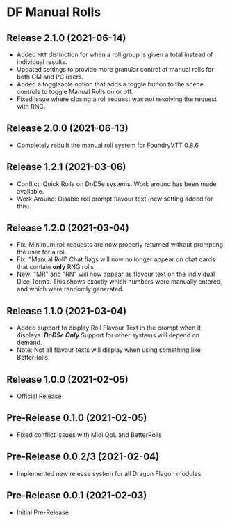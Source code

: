 # DF Manual Rolls

## Release 2.1.0 (2021-06-14)
- Added `MRT` distinction for when a roll group is given a total instead of individual results.
- Updated settings to provide more granular control of manual rolls for both GM and PC users.
- Added a toggleable option that adds a toggle button to the scene controls to toggle Manual Rolls on or off.
- Fixed issue where closing a roll request was not resolving the request with RNG.

## Release 2.0.0 (2021-06-13)
- Completely rebuilt the manual roll system for FoundryVTT 0.8.6

## Release 1.2.1 (2021-03-06)
- Conflict: Quick Rolls on DnD5e systems. Work around has been made available.
- Work Around: Disable roll prompt flavour text (new setting added for this).

## Release 1.2.0 (2021-03-04)
- Fix: Minimum roll requests are now properly returned without prompting the user for a roll.
- Fix: "Manual Roll" Chat flags will now no longer appear on chat cards that contain **only** RNG rolls.
- New: "MR" and "RN" will now appear as flavour text on the individual Dice Terms. This shows exactly which numbers were manually entered, and which were randomly generated.

## Release 1.1.0 (2021-03-04)

- Added support to display Roll Flavour Text in the prompt when it displays. ***DnD5e Only*** Support for other systems will depend on demand.
- Note: Not all flavour texts will display when using something like BetterRolls.

## Release 1.0.0 (2021-02-05)

- Official Release

## Pre-Release 0.1.0 (2021-02-05)

- Fixed conflict issues with Midi QoL and BetterRolls

## Pre-Release 0.0.2/3 (2021-02-04)

- Implemented new release system for all Dragon Flagon modules.

## Pre-Release 0.0.1 (2021-02-03)

- Initial Pre-Release

